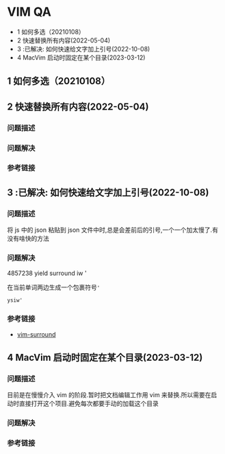 # VIM QA

- 1 如何多选（20210108）
- 2 快速替换所有内容(2022-05-04)
- 3 :已解决: 如何快速给文字加上引号(2022-10-08)
- 4 MacVim 启动时固定在某个目录(2023-03-12)

## 1 如何多选（20210108）

## 2 快速替换所有内容(2022-05-04)

### 问题描述

### 问题解决

### 参考链接

## 3 :已解决: 如何快速给文字加上引号(2022-10-08)

### 问题描述

将 js 中的 json 粘贴到 json 文件中时,总是会差前后的引号,一个一个加太慢了.有没有啥快的方法

### 问题解决

4857238 yield surround iw '

在当前单词两边生成一个包裹符号`'`

```shell
ysiw'
```

### 参考链接

- [vim-surround](https://github.com/tpope/vim-surround)

## 4 MacVim 启动时固定在某个目录(2023-03-12)

### 问题描述

目前是在慢慢介入 vim 的阶段.暂时把文档编辑工作用 vim 来替换.所以需要在启动时直接打开这个项目.避免每次都要手动的加载这个目录

### 问题解决

### 参考链接
